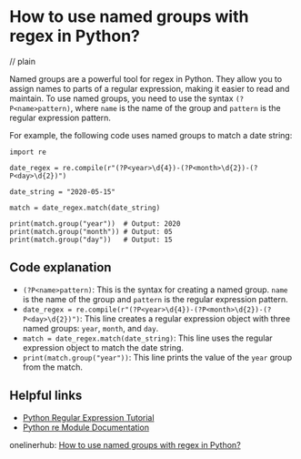 # How to use named groups with regex in Python?
// plain

Named groups are a powerful tool for regex in Python. They allow you to assign names to parts of a regular expression, making it easier to read and maintain. To use named groups, you need to use the syntax `(?P<name>pattern)`, where `name` is the name of the group and `pattern` is the regular expression pattern.

For example, the following code uses named groups to match a date string:
```
import re

date_regex = re.compile(r"(?P<year>\d{4})-(?P<month>\d{2})-(?P<day>\d{2})")

date_string = "2020-05-15"

match = date_regex.match(date_string)

print(match.group("year"))  # Output: 2020
print(match.group("month")) # Output: 05
print(match.group("day"))   # Output: 15
```

## Code explanation


- `(?P<name>pattern)`: This is the syntax for creating a named group. `name` is the name of the group and `pattern` is the regular expression pattern.
- `date_regex = re.compile(r"(?P<year>\d{4})-(?P<month>\d{2})-(?P<day>\d{2})")`: This line creates a regular expression object with three named groups: `year`, `month`, and `day`.
- `match = date_regex.match(date_string)`: This line uses the regular expression object to match the date string.
- `print(match.group("year"))`: This line prints the value of the `year` group from the match.

## Helpful links

- [Python Regular Expression Tutorial](https://realpython.com/regex-python/)
- [Python re Module Documentation](https://docs.python.org/3/library/re.html)

onelinerhub: [How to use named groups with regex in Python?](https://onelinerhub.com/python-regex/how-to-use-named-groups-with-regex-in-python)